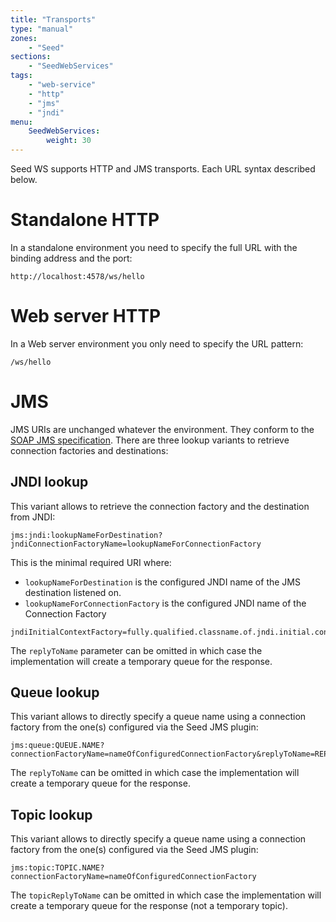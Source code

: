 ```yaml
---
title: "Transports"
type: "manual"
zones:
    - "Seed"
sections:
    - "SeedWebServices"
tags:
    - "web-service"
    - "http"
    - "jms"
    - "jndi"
menu:
    SeedWebServices:
        weight: 30
---
```


Seed WS supports HTTP and JMS transports. Each URL syntax described below.

# Standalone HTTP

In a standalone environment you need to specify the full URL with the binding address and the port:

    http://localhost:4578/ws/hello
    
# Web server HTTP

In a Web server environment you only need to specify the URL pattern:

    /ws/hello

# JMS

JMS URIs are unchanged whatever the environment. They conform to the [SOAP JMS specification](http://www.w3.org/TR/soapjms/). 
There are three lookup variants to retrieve connection factories and destinations:

## JNDI lookup

This variant allows to retrieve the connection factory and the destination from JNDI:

    jms:jndi:lookupNameForDestination?jndiConnectionFactoryName=lookupNameForConnectionFactory
    
This is the minimal required URI where:
     
* `lookupNameForDestination` is the configured JNDI name of the JMS destination listened on.
* `lookupNameForConnectionFactory` is the configured JNDI name of the Connection Factory

```
jndiInitialContextFactory=fully.qualified.classname.of.jndi.initial.context.factory&jndiURL=url://to/jndi/context&jndiConnectionFactoryName=lookupNameForConnectionFactory&replyToName=REPLY.DESTINATION.NAME
```
 
The `replyToName` parameter can be omitted in which case the implementation will create a temporary queue for the response.
 
 
 
## Queue lookup

This variant allows to directly specify a queue name using a connection factory from the one(s) configured via the Seed JMS plugin:

    jms:queue:QUEUE.NAME?connectionFactoryName=nameOfConfiguredConnectionFactory&replyToName=REPLY.QUEUE.NAME

The `replyToName` can be omitted in which case the implementation will create a temporary queue for the response. 

## Topic lookup

This variant allows to directly specify a queue name using a connection factory from the one(s) configured via the Seed JMS plugin:

    jms:topic:TOPIC.NAME?connectionFactoryName=nameOfConfiguredConnectionFactory

The `topicReplyToName` can be omitted in which case the implementation will create a temporary queue for the response (not a temporary topic). 
